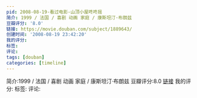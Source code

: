 ```yaml
---
pid: 2008-08-19-看过电影-山顶小屋咚咚摇
简介: 1999 / 法国 / 喜剧 动画 家庭 / 康斯坦汀·布朗兹
豆瓣评分: '8.0'
链接: https://movie.douban.com/subject/1889643/
创建时间: '2008-08-19 23:42:20'
我的评分:
标签:
评论:
tags: [douban]
categories: [timeline]
---
```

简介:1999 / 法国 / 喜剧 动画 家庭 / 康斯坦汀·布朗兹
豆瓣评分:8.0
[链接](https://movie.douban.com/subject/1889643/)
我的评分:
标签:
评论:
